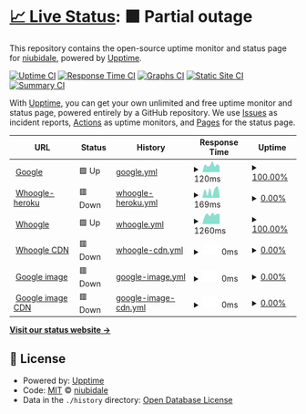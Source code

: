 # [📈 Live Status](https://niubidale.github.io/upptime): <!--live status--> **🟧 Partial outage**

This repository contains the open-source uptime monitor and status page for [niubidale](https://niubidale.github.io/upptime), powered by [Upptime](https://github.com/upptime/upptime).

[![Uptime CI](https://github.com/niubidale/upptime/workflows/Uptime%20CI/badge.svg)](https://github.com/niubidale/upptime/actions?query=workflow%3A%22Uptime+CI%22)
[![Response Time CI](https://github.com/niubidale/upptime/workflows/Response%20Time%20CI/badge.svg)](https://github.com/niubidale/upptime/actions?query=workflow%3A%22Response+Time+CI%22)
[![Graphs CI](https://github.com/niubidale/upptime/workflows/Graphs%20CI/badge.svg)](https://github.com/niubidale/upptime/actions?query=workflow%3A%22Graphs+CI%22)
[![Static Site CI](https://github.com/niubidale/upptime/workflows/Static%20Site%20CI/badge.svg)](https://github.com/niubidale/upptime/actions?query=workflow%3A%22Static+Site+CI%22)
[![Summary CI](https://github.com/niubidale/upptime/workflows/Summary%20CI/badge.svg)](https://github.com/niubidale/upptime/actions?query=workflow%3A%22Summary+CI%22)

With [Upptime](https://upptime.js.org), you can get your own unlimited and free uptime monitor and status page, powered entirely by a GitHub repository. We use [Issues](https://github.com/niubidale/upptime/issues) as incident reports, [Actions](https://github.com/niubidale/upptime/actions) as uptime monitors, and [Pages](https://niubidale.github.io/upptime) for the status page.

<!--start: status pages-->
<!-- This summary is generated by Upptime (https://github.com/upptime/upptime) -->
<!-- Do not edit this manually, your changes will be overwritten -->
<!-- prettier-ignore -->
| URL | Status | History | Response Time | Uptime |
| --- | ------ | ------- | ------------- | ------ |
| <img alt="" src="https://icons.duckduckgo.com/ip3/www.google.com.ico" height="13"> [Google](https://www.google.com) | 🟩 Up | [google.yml](https://github.com/niubidale/upptime/commits/HEAD/history/google.yml) | <details><summary><img alt="Response time graph" src="./graphs/google/response-time-week.png" height="20"> 120ms</summary><br><a href="https://niubidale.github.io/upptime/history/google"><img alt="Response time 98" src="https://img.shields.io/endpoint?url=https%3A%2F%2Fraw.githubusercontent.com%2Fniubidale%2Fupptime%2FHEAD%2Fapi%2Fgoogle%2Fresponse-time.json"></a><br><a href="https://niubidale.github.io/upptime/history/google"><img alt="24-hour response time 134" src="https://img.shields.io/endpoint?url=https%3A%2F%2Fraw.githubusercontent.com%2Fniubidale%2Fupptime%2FHEAD%2Fapi%2Fgoogle%2Fresponse-time-day.json"></a><br><a href="https://niubidale.github.io/upptime/history/google"><img alt="7-day response time 120" src="https://img.shields.io/endpoint?url=https%3A%2F%2Fraw.githubusercontent.com%2Fniubidale%2Fupptime%2FHEAD%2Fapi%2Fgoogle%2Fresponse-time-week.json"></a><br><a href="https://niubidale.github.io/upptime/history/google"><img alt="30-day response time 104" src="https://img.shields.io/endpoint?url=https%3A%2F%2Fraw.githubusercontent.com%2Fniubidale%2Fupptime%2FHEAD%2Fapi%2Fgoogle%2Fresponse-time-month.json"></a><br><a href="https://niubidale.github.io/upptime/history/google"><img alt="1-year response time 99" src="https://img.shields.io/endpoint?url=https%3A%2F%2Fraw.githubusercontent.com%2Fniubidale%2Fupptime%2FHEAD%2Fapi%2Fgoogle%2Fresponse-time-year.json"></a></details> | <details><summary><a href="https://niubidale.github.io/upptime/history/google">100.00%</a></summary><a href="https://niubidale.github.io/upptime/history/google"><img alt="All-time uptime 100.00%" src="https://img.shields.io/endpoint?url=https%3A%2F%2Fraw.githubusercontent.com%2Fniubidale%2Fupptime%2FHEAD%2Fapi%2Fgoogle%2Fuptime.json"></a><br><a href="https://niubidale.github.io/upptime/history/google"><img alt="24-hour uptime 100.00%" src="https://img.shields.io/endpoint?url=https%3A%2F%2Fraw.githubusercontent.com%2Fniubidale%2Fupptime%2FHEAD%2Fapi%2Fgoogle%2Fuptime-day.json"></a><br><a href="https://niubidale.github.io/upptime/history/google"><img alt="7-day uptime 100.00%" src="https://img.shields.io/endpoint?url=https%3A%2F%2Fraw.githubusercontent.com%2Fniubidale%2Fupptime%2FHEAD%2Fapi%2Fgoogle%2Fuptime-week.json"></a><br><a href="https://niubidale.github.io/upptime/history/google"><img alt="30-day uptime 100.00%" src="https://img.shields.io/endpoint?url=https%3A%2F%2Fraw.githubusercontent.com%2Fniubidale%2Fupptime%2FHEAD%2Fapi%2Fgoogle%2Fuptime-month.json"></a><br><a href="https://niubidale.github.io/upptime/history/google"><img alt="1-year uptime 99.99%" src="https://img.shields.io/endpoint?url=https%3A%2F%2Fraw.githubusercontent.com%2Fniubidale%2Fupptime%2FHEAD%2Fapi%2Fgoogle%2Fuptime-year.json"></a></details>
| <img alt="" src="https://icons.duckduckgo.com/ip3/laisou.herokuapp.com.ico" height="13"> [Whoogle-heroku](https://laisou.herokuapp.com) | 🟥 Down | [whoogle-heroku.yml](https://github.com/niubidale/upptime/commits/HEAD/history/whoogle-heroku.yml) | <details><summary><img alt="Response time graph" src="./graphs/whoogle-heroku/response-time-week.png" height="20"> 169ms</summary><br><a href="https://niubidale.github.io/upptime/history/whoogle-heroku"><img alt="Response time 244" src="https://img.shields.io/endpoint?url=https%3A%2F%2Fraw.githubusercontent.com%2Fniubidale%2Fupptime%2FHEAD%2Fapi%2Fwhoogle-heroku%2Fresponse-time.json"></a><br><a href="https://niubidale.github.io/upptime/history/whoogle-heroku"><img alt="24-hour response time 204" src="https://img.shields.io/endpoint?url=https%3A%2F%2Fraw.githubusercontent.com%2Fniubidale%2Fupptime%2FHEAD%2Fapi%2Fwhoogle-heroku%2Fresponse-time-day.json"></a><br><a href="https://niubidale.github.io/upptime/history/whoogle-heroku"><img alt="7-day response time 169" src="https://img.shields.io/endpoint?url=https%3A%2F%2Fraw.githubusercontent.com%2Fniubidale%2Fupptime%2FHEAD%2Fapi%2Fwhoogle-heroku%2Fresponse-time-week.json"></a><br><a href="https://niubidale.github.io/upptime/history/whoogle-heroku"><img alt="30-day response time 198" src="https://img.shields.io/endpoint?url=https%3A%2F%2Fraw.githubusercontent.com%2Fniubidale%2Fupptime%2FHEAD%2Fapi%2Fwhoogle-heroku%2Fresponse-time-month.json"></a><br><a href="https://niubidale.github.io/upptime/history/whoogle-heroku"><img alt="1-year response time 246" src="https://img.shields.io/endpoint?url=https%3A%2F%2Fraw.githubusercontent.com%2Fniubidale%2Fupptime%2FHEAD%2Fapi%2Fwhoogle-heroku%2Fresponse-time-year.json"></a></details> | <details><summary><a href="https://niubidale.github.io/upptime/history/whoogle-heroku">0.00%</a></summary><a href="https://niubidale.github.io/upptime/history/whoogle-heroku"><img alt="All-time uptime 18.85%" src="https://img.shields.io/endpoint?url=https%3A%2F%2Fraw.githubusercontent.com%2Fniubidale%2Fupptime%2FHEAD%2Fapi%2Fwhoogle-heroku%2Fuptime.json"></a><br><a href="https://niubidale.github.io/upptime/history/whoogle-heroku"><img alt="24-hour uptime 0.00%" src="https://img.shields.io/endpoint?url=https%3A%2F%2Fraw.githubusercontent.com%2Fniubidale%2Fupptime%2FHEAD%2Fapi%2Fwhoogle-heroku%2Fuptime-day.json"></a><br><a href="https://niubidale.github.io/upptime/history/whoogle-heroku"><img alt="7-day uptime 0.00%" src="https://img.shields.io/endpoint?url=https%3A%2F%2Fraw.githubusercontent.com%2Fniubidale%2Fupptime%2FHEAD%2Fapi%2Fwhoogle-heroku%2Fuptime-week.json"></a><br><a href="https://niubidale.github.io/upptime/history/whoogle-heroku"><img alt="30-day uptime 7.96%" src="https://img.shields.io/endpoint?url=https%3A%2F%2Fraw.githubusercontent.com%2Fniubidale%2Fupptime%2FHEAD%2Fapi%2Fwhoogle-heroku%2Fuptime-month.json"></a><br><a href="https://niubidale.github.io/upptime/history/whoogle-heroku"><img alt="1-year uptime 0.00%" src="https://img.shields.io/endpoint?url=https%3A%2F%2Fraw.githubusercontent.com%2Fniubidale%2Fupptime%2FHEAD%2Fapi%2Fwhoogle-heroku%2Fuptime-year.json"></a></details>
| <img alt="" src="https://icons.duckduckgo.com/ip3/152.70.95.232.ico" height="13"> [Whoogle](http://152.70.95.232:2095) | 🟩 Up | [whoogle.yml](https://github.com/niubidale/upptime/commits/HEAD/history/whoogle.yml) | <details><summary><img alt="Response time graph" src="./graphs/whoogle/response-time-week.png" height="20"> 1260ms</summary><br><a href="https://niubidale.github.io/upptime/history/whoogle"><img alt="Response time 1015" src="https://img.shields.io/endpoint?url=https%3A%2F%2Fraw.githubusercontent.com%2Fniubidale%2Fupptime%2FHEAD%2Fapi%2Fwhoogle%2Fresponse-time.json"></a><br><a href="https://niubidale.github.io/upptime/history/whoogle"><img alt="24-hour response time 1355" src="https://img.shields.io/endpoint?url=https%3A%2F%2Fraw.githubusercontent.com%2Fniubidale%2Fupptime%2FHEAD%2Fapi%2Fwhoogle%2Fresponse-time-day.json"></a><br><a href="https://niubidale.github.io/upptime/history/whoogle"><img alt="7-day response time 1260" src="https://img.shields.io/endpoint?url=https%3A%2F%2Fraw.githubusercontent.com%2Fniubidale%2Fupptime%2FHEAD%2Fapi%2Fwhoogle%2Fresponse-time-week.json"></a><br><a href="https://niubidale.github.io/upptime/history/whoogle"><img alt="30-day response time 1239" src="https://img.shields.io/endpoint?url=https%3A%2F%2Fraw.githubusercontent.com%2Fniubidale%2Fupptime%2FHEAD%2Fapi%2Fwhoogle%2Fresponse-time-month.json"></a><br><a href="https://niubidale.github.io/upptime/history/whoogle"><img alt="1-year response time 1022" src="https://img.shields.io/endpoint?url=https%3A%2F%2Fraw.githubusercontent.com%2Fniubidale%2Fupptime%2FHEAD%2Fapi%2Fwhoogle%2Fresponse-time-year.json"></a></details> | <details><summary><a href="https://niubidale.github.io/upptime/history/whoogle">100.00%</a></summary><a href="https://niubidale.github.io/upptime/history/whoogle"><img alt="All-time uptime 98.29%" src="https://img.shields.io/endpoint?url=https%3A%2F%2Fraw.githubusercontent.com%2Fniubidale%2Fupptime%2FHEAD%2Fapi%2Fwhoogle%2Fuptime.json"></a><br><a href="https://niubidale.github.io/upptime/history/whoogle"><img alt="24-hour uptime 100.00%" src="https://img.shields.io/endpoint?url=https%3A%2F%2Fraw.githubusercontent.com%2Fniubidale%2Fupptime%2FHEAD%2Fapi%2Fwhoogle%2Fuptime-day.json"></a><br><a href="https://niubidale.github.io/upptime/history/whoogle"><img alt="7-day uptime 100.00%" src="https://img.shields.io/endpoint?url=https%3A%2F%2Fraw.githubusercontent.com%2Fniubidale%2Fupptime%2FHEAD%2Fapi%2Fwhoogle%2Fuptime-week.json"></a><br><a href="https://niubidale.github.io/upptime/history/whoogle"><img alt="30-day uptime 100.00%" src="https://img.shields.io/endpoint?url=https%3A%2F%2Fraw.githubusercontent.com%2Fniubidale%2Fupptime%2FHEAD%2Fapi%2Fwhoogle%2Fuptime-month.json"></a><br><a href="https://niubidale.github.io/upptime/history/whoogle"><img alt="1-year uptime 98.52%" src="https://img.shields.io/endpoint?url=https%3A%2F%2Fraw.githubusercontent.com%2Fniubidale%2Fupptime%2FHEAD%2Fapi%2Fwhoogle%2Fuptime-year.json"></a></details>
| <img alt="" src="https://icons.duckduckgo.com/ip3/s.100cc.fun.ico" height="13"> [Whoogle CDN](https://s.100cc.fun) | 🟥 Down | [whoogle-cdn.yml](https://github.com/niubidale/upptime/commits/HEAD/history/whoogle-cdn.yml) | <details><summary><img alt="Response time graph" src="./graphs/whoogle-cdn/response-time-week.png" height="20"> 0ms</summary><br><a href="https://niubidale.github.io/upptime/history/whoogle-cdn"><img alt="Response time 0" src="https://img.shields.io/endpoint?url=https%3A%2F%2Fraw.githubusercontent.com%2Fniubidale%2Fupptime%2FHEAD%2Fapi%2Fwhoogle-cdn%2Fresponse-time.json"></a><br><a href="https://niubidale.github.io/upptime/history/whoogle-cdn"><img alt="24-hour response time 0" src="https://img.shields.io/endpoint?url=https%3A%2F%2Fraw.githubusercontent.com%2Fniubidale%2Fupptime%2FHEAD%2Fapi%2Fwhoogle-cdn%2Fresponse-time-day.json"></a><br><a href="https://niubidale.github.io/upptime/history/whoogle-cdn"><img alt="7-day response time 0" src="https://img.shields.io/endpoint?url=https%3A%2F%2Fraw.githubusercontent.com%2Fniubidale%2Fupptime%2FHEAD%2Fapi%2Fwhoogle-cdn%2Fresponse-time-week.json"></a><br><a href="https://niubidale.github.io/upptime/history/whoogle-cdn"><img alt="30-day response time 0" src="https://img.shields.io/endpoint?url=https%3A%2F%2Fraw.githubusercontent.com%2Fniubidale%2Fupptime%2FHEAD%2Fapi%2Fwhoogle-cdn%2Fresponse-time-month.json"></a><br><a href="https://niubidale.github.io/upptime/history/whoogle-cdn"><img alt="1-year response time 0" src="https://img.shields.io/endpoint?url=https%3A%2F%2Fraw.githubusercontent.com%2Fniubidale%2Fupptime%2FHEAD%2Fapi%2Fwhoogle-cdn%2Fresponse-time-year.json"></a></details> | <details><summary><a href="https://niubidale.github.io/upptime/history/whoogle-cdn">0.00%</a></summary><a href="https://niubidale.github.io/upptime/history/whoogle-cdn"><img alt="All-time uptime 18.20%" src="https://img.shields.io/endpoint?url=https%3A%2F%2Fraw.githubusercontent.com%2Fniubidale%2Fupptime%2FHEAD%2Fapi%2Fwhoogle-cdn%2Fuptime.json"></a><br><a href="https://niubidale.github.io/upptime/history/whoogle-cdn"><img alt="24-hour uptime 0.00%" src="https://img.shields.io/endpoint?url=https%3A%2F%2Fraw.githubusercontent.com%2Fniubidale%2Fupptime%2FHEAD%2Fapi%2Fwhoogle-cdn%2Fuptime-day.json"></a><br><a href="https://niubidale.github.io/upptime/history/whoogle-cdn"><img alt="7-day uptime 0.00%" src="https://img.shields.io/endpoint?url=https%3A%2F%2Fraw.githubusercontent.com%2Fniubidale%2Fupptime%2FHEAD%2Fapi%2Fwhoogle-cdn%2Fuptime-week.json"></a><br><a href="https://niubidale.github.io/upptime/history/whoogle-cdn"><img alt="30-day uptime 7.96%" src="https://img.shields.io/endpoint?url=https%3A%2F%2Fraw.githubusercontent.com%2Fniubidale%2Fupptime%2FHEAD%2Fapi%2Fwhoogle-cdn%2Fuptime-month.json"></a><br><a href="https://niubidale.github.io/upptime/history/whoogle-cdn"><img alt="1-year uptime 0.00%" src="https://img.shields.io/endpoint?url=https%3A%2F%2Fraw.githubusercontent.com%2Fniubidale%2Fupptime%2FHEAD%2Fapi%2Fwhoogle-cdn%2Fuptime-year.json"></a></details>
| <img alt="" src="https://icons.duckduckgo.com/ip3/so.100cc.fun.ico" height="13"> [Google image](http://so.100cc.fun) | 🟥 Down | [google-image.yml](https://github.com/niubidale/upptime/commits/HEAD/history/google-image.yml) | <details><summary><img alt="Response time graph" src="./graphs/google-image/response-time-week.png" height="20"> 0ms</summary><br><a href="https://niubidale.github.io/upptime/history/google-image"><img alt="Response time 0" src="https://img.shields.io/endpoint?url=https%3A%2F%2Fraw.githubusercontent.com%2Fniubidale%2Fupptime%2FHEAD%2Fapi%2Fgoogle-image%2Fresponse-time.json"></a><br><a href="https://niubidale.github.io/upptime/history/google-image"><img alt="24-hour response time 0" src="https://img.shields.io/endpoint?url=https%3A%2F%2Fraw.githubusercontent.com%2Fniubidale%2Fupptime%2FHEAD%2Fapi%2Fgoogle-image%2Fresponse-time-day.json"></a><br><a href="https://niubidale.github.io/upptime/history/google-image"><img alt="7-day response time 0" src="https://img.shields.io/endpoint?url=https%3A%2F%2Fraw.githubusercontent.com%2Fniubidale%2Fupptime%2FHEAD%2Fapi%2Fgoogle-image%2Fresponse-time-week.json"></a><br><a href="https://niubidale.github.io/upptime/history/google-image"><img alt="30-day response time 0" src="https://img.shields.io/endpoint?url=https%3A%2F%2Fraw.githubusercontent.com%2Fniubidale%2Fupptime%2FHEAD%2Fapi%2Fgoogle-image%2Fresponse-time-month.json"></a><br><a href="https://niubidale.github.io/upptime/history/google-image"><img alt="1-year response time 0" src="https://img.shields.io/endpoint?url=https%3A%2F%2Fraw.githubusercontent.com%2Fniubidale%2Fupptime%2FHEAD%2Fapi%2Fgoogle-image%2Fresponse-time-year.json"></a></details> | <details><summary><a href="https://niubidale.github.io/upptime/history/google-image">0.00%</a></summary><a href="https://niubidale.github.io/upptime/history/google-image"><img alt="All-time uptime 17.97%" src="https://img.shields.io/endpoint?url=https%3A%2F%2Fraw.githubusercontent.com%2Fniubidale%2Fupptime%2FHEAD%2Fapi%2Fgoogle-image%2Fuptime.json"></a><br><a href="https://niubidale.github.io/upptime/history/google-image"><img alt="24-hour uptime 0.00%" src="https://img.shields.io/endpoint?url=https%3A%2F%2Fraw.githubusercontent.com%2Fniubidale%2Fupptime%2FHEAD%2Fapi%2Fgoogle-image%2Fuptime-day.json"></a><br><a href="https://niubidale.github.io/upptime/history/google-image"><img alt="7-day uptime 0.00%" src="https://img.shields.io/endpoint?url=https%3A%2F%2Fraw.githubusercontent.com%2Fniubidale%2Fupptime%2FHEAD%2Fapi%2Fgoogle-image%2Fuptime-week.json"></a><br><a href="https://niubidale.github.io/upptime/history/google-image"><img alt="30-day uptime 7.96%" src="https://img.shields.io/endpoint?url=https%3A%2F%2Fraw.githubusercontent.com%2Fniubidale%2Fupptime%2FHEAD%2Fapi%2Fgoogle-image%2Fuptime-month.json"></a><br><a href="https://niubidale.github.io/upptime/history/google-image"><img alt="1-year uptime 0.00%" src="https://img.shields.io/endpoint?url=https%3A%2F%2Fraw.githubusercontent.com%2Fniubidale%2Fupptime%2FHEAD%2Fapi%2Fgoogle-image%2Fuptime-year.json"></a></details>
| <img alt="" src="https://icons.duckduckgo.com/ip3/go.100cc.fun.ico" height="13"> [Google image CDN](https://go.100cc.fun) | 🟥 Down | [google-image-cdn.yml](https://github.com/niubidale/upptime/commits/HEAD/history/google-image-cdn.yml) | <details><summary><img alt="Response time graph" src="./graphs/google-image-cdn/response-time-week.png" height="20"> 0ms</summary><br><a href="https://niubidale.github.io/upptime/history/google-image-cdn"><img alt="Response time 0" src="https://img.shields.io/endpoint?url=https%3A%2F%2Fraw.githubusercontent.com%2Fniubidale%2Fupptime%2FHEAD%2Fapi%2Fgoogle-image-cdn%2Fresponse-time.json"></a><br><a href="https://niubidale.github.io/upptime/history/google-image-cdn"><img alt="24-hour response time 0" src="https://img.shields.io/endpoint?url=https%3A%2F%2Fraw.githubusercontent.com%2Fniubidale%2Fupptime%2FHEAD%2Fapi%2Fgoogle-image-cdn%2Fresponse-time-day.json"></a><br><a href="https://niubidale.github.io/upptime/history/google-image-cdn"><img alt="7-day response time 0" src="https://img.shields.io/endpoint?url=https%3A%2F%2Fraw.githubusercontent.com%2Fniubidale%2Fupptime%2FHEAD%2Fapi%2Fgoogle-image-cdn%2Fresponse-time-week.json"></a><br><a href="https://niubidale.github.io/upptime/history/google-image-cdn"><img alt="30-day response time 0" src="https://img.shields.io/endpoint?url=https%3A%2F%2Fraw.githubusercontent.com%2Fniubidale%2Fupptime%2FHEAD%2Fapi%2Fgoogle-image-cdn%2Fresponse-time-month.json"></a><br><a href="https://niubidale.github.io/upptime/history/google-image-cdn"><img alt="1-year response time 0" src="https://img.shields.io/endpoint?url=https%3A%2F%2Fraw.githubusercontent.com%2Fniubidale%2Fupptime%2FHEAD%2Fapi%2Fgoogle-image-cdn%2Fresponse-time-year.json"></a></details> | <details><summary><a href="https://niubidale.github.io/upptime/history/google-image-cdn">0.00%</a></summary><a href="https://niubidale.github.io/upptime/history/google-image-cdn"><img alt="All-time uptime 21.67%" src="https://img.shields.io/endpoint?url=https%3A%2F%2Fraw.githubusercontent.com%2Fniubidale%2Fupptime%2FHEAD%2Fapi%2Fgoogle-image-cdn%2Fuptime.json"></a><br><a href="https://niubidale.github.io/upptime/history/google-image-cdn"><img alt="24-hour uptime 0.00%" src="https://img.shields.io/endpoint?url=https%3A%2F%2Fraw.githubusercontent.com%2Fniubidale%2Fupptime%2FHEAD%2Fapi%2Fgoogle-image-cdn%2Fuptime-day.json"></a><br><a href="https://niubidale.github.io/upptime/history/google-image-cdn"><img alt="7-day uptime 0.00%" src="https://img.shields.io/endpoint?url=https%3A%2F%2Fraw.githubusercontent.com%2Fniubidale%2Fupptime%2FHEAD%2Fapi%2Fgoogle-image-cdn%2Fuptime-week.json"></a><br><a href="https://niubidale.github.io/upptime/history/google-image-cdn"><img alt="30-day uptime 7.96%" src="https://img.shields.io/endpoint?url=https%3A%2F%2Fraw.githubusercontent.com%2Fniubidale%2Fupptime%2FHEAD%2Fapi%2Fgoogle-image-cdn%2Fuptime-month.json"></a><br><a href="https://niubidale.github.io/upptime/history/google-image-cdn"><img alt="1-year uptime 0.00%" src="https://img.shields.io/endpoint?url=https%3A%2F%2Fraw.githubusercontent.com%2Fniubidale%2Fupptime%2FHEAD%2Fapi%2Fgoogle-image-cdn%2Fuptime-year.json"></a></details>

<!--end: status pages-->

[**Visit our status website →**](https://niubidale.github.io/upptime)

## 📄 License

- Powered by: [Upptime](https://github.com/upptime/upptime)
- Code: [MIT](./LICENSE) © [niubidale](https://niubidale.github.io/upptime)
- Data in the `./history` directory: [Open Database License](https://opendatacommons.org/licenses/odbl/1-0/)
